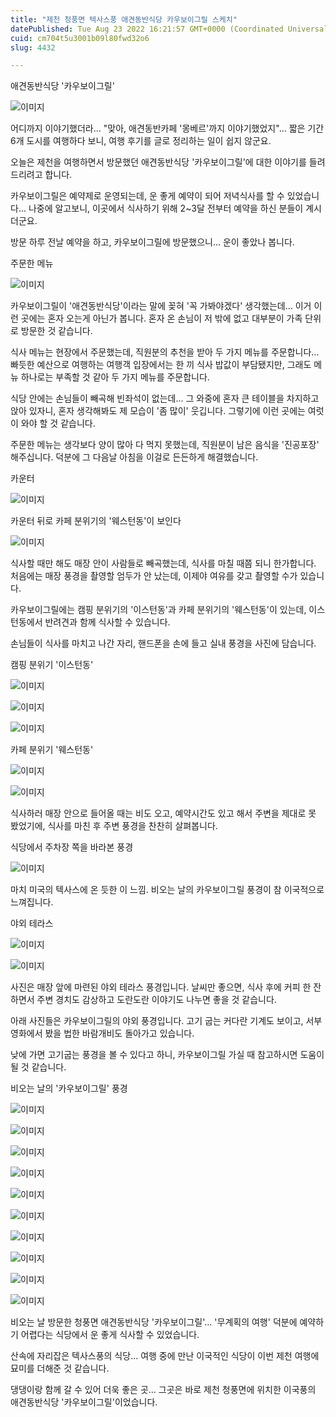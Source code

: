 ```yaml
---
title: "제천 청풍면 텍사스풍 애견동반식당 카우보이그릴 스케치"
datePublished: Tue Aug 23 2022 16:21:57 GMT+0000 (Coordinated Universal Time)
cuid: cm704t5u3001b09l80fwd32o6
slug: 4432

---
```



애견동반식당 '카우보이그릴'

![이미지](https://cdn.hashnode.com/res/hashnode/image/upload/v1739257113857/e29969fa-0386-49e6-861e-832f95d251ab.jpeg)

어디까지 이야기했더라... "맞아, 애견동반카페 '몽베르'까지 이야기했었지"... 짧은 기간 6개 도시를 여행하다 보니, 여행 후기를 글로 정리하는 일이 쉽지 않군요.

오늘은 제천을 여행하면서 방문했던 애견동반식당 '카우보이그릴'에 대한 이야기를 들려드리려고 합니다.

카우보이그릴은 예약제로 운영되는데, 운 좋게 예약이 되어 저녁식사를 할 수 있었습니다... 나중에 알고보니, 이곳에서 식사하기 위해 2~3달 전부터 예약을 하신 분들이 계시더군요.

방문 하루 전날 예약을 하고, 카우보이그릴에 방문했으니... 운이 좋았나 봅니다.

주문한 메뉴

![이미지](https://cdn.hashnode.com/res/hashnode/image/upload/v1739257116168/2b9685cd-4787-4b73-9398-8721b20f9bcf.jpeg)

카우보이그릴이 '애견동반식당'이라는 말에 꽂혀 '꼭 가봐야겠다' 생각했는데... 이거 이런 곳에는 혼자 오는게 아닌가 봅니다. 혼자 온 손님이 저 밖에 없고 대부분이 가족 단위로 방문한 것 같습니다.

식사 메뉴는 현장에서 주문했는데, 직원분의 추천을 받아 두 가지 메뉴를 주문합니다... 빠듯한 예산으로 여행하는 여행객 입장에서는 한 끼 식사 밥값이 부담됐지만, 그래도 메뉴 하나로는 부족할 것 같아 두 가지 메뉴를 주문합니다.

식당 안에는 손님들이 빼곡해 빈좌석이 없는데... 그 와중에 혼자 큰 테이블을 차지하고 앉아 있자니, 혼자 생각해봐도 제 모습이 '좀 많이' 웃깁니다. 그렇기에 이런 곳에는 여럿이 와야 할 것 같습니다.

주문한 메뉴는 생각보다 양이 많아 다 먹지 못했는데, 직원분이 남은 음식을 '진공포장' 해주십니다. 덕분에 그 다음날 아침을 이걸로 든든하게 해결했습니다.

카운터

![이미지](https://cdn.hashnode.com/res/hashnode/image/upload/v1739257118355/aca8ed77-de9a-4189-b643-742cf1ffd3dd.jpeg)

카운터 뒤로 카페 분위기의 '웨스턴동'이 보인다

![이미지](https://cdn.hashnode.com/res/hashnode/image/upload/v1739257120644/55449b1a-327f-46ad-beee-77606952cba8.jpeg)

식사할 때만 해도 매장 안이 사람들로 빼곡했는데, 식사를 마칠 때쯤 되니 한가합니다. 처음에는 매장 풍경을 촬영할 엄두가 안 났는데, 이제야 여유를 갖고 촬영할 수가 있습니다.

카우보이그릴에는 캠핑 분위기의 '이스턴동'과 카페 분위기의 '웨스턴동'이 있는데, 이스턴동에서 반려견과 함께 식사할 수 있습니다.

손님들이 식사를 마치고 나간 자리, 핸드폰을 손에 들고 실내 풍경을 사진에 담습니다.

캠핑 분위기 '이스턴동'

![이미지](https://cdn.hashnode.com/res/hashnode/image/upload/v1739257122947/8265e15a-0aef-42c9-896e-cb0556a91833.jpeg)

![이미지](https://cdn.hashnode.com/res/hashnode/image/upload/v1739257125167/91ab0909-70ac-49b7-b1ca-5ccdee0c8d12.jpeg)

![이미지](https://cdn.hashnode.com/res/hashnode/image/upload/v1739257127544/29123920-b679-43c2-8e05-4f60e35f497b.jpeg)

카페 분위기 '웨스턴동'

![이미지](https://cdn.hashnode.com/res/hashnode/image/upload/v1739257129782/27f64fa7-56c0-42e5-a70f-1cd4ce83993a.jpeg)

![이미지](https://cdn.hashnode.com/res/hashnode/image/upload/v1739257132293/ba545ef4-1f75-4af1-81ee-f2c249f91677.jpeg)

식사하러 매장 안으로 들어올 때는 비도 오고, 예약시간도 있고 해서 주변을 제대로 못 봤었기에, 식사를 마친 후 주변 풍경을 찬찬히 살펴봅니다.

식당에서 주차장 쪽을 바라본 풍경

![이미지](https://cdn.hashnode.com/res/hashnode/image/upload/v1739257134524/f6a01daf-a37d-4b35-837e-58d0db21956c.jpeg)

마치 미국의 텍사스에 온 듯한 이 느낌. 비오는 날의 카우보이그릴 풍경이 참 이국적으로 느껴집니다.

야외 테라스

![이미지](https://cdn.hashnode.com/res/hashnode/image/upload/v1739257137391/b55dea18-f260-40ee-be11-e6b7e8a911eb.jpeg)

![이미지](https://cdn.hashnode.com/res/hashnode/image/upload/v1739257139927/bc39bd0a-b1e1-4bc7-8ba2-ec68eac7dbf5.jpeg)

사진은 매장 앞에 마련된 야외 테라스 풍경입니다. 날씨만 좋으면, 식사 후에 커피 한 잔 하면서 주변 경치도 감상하고 도란도란 이야기도 나누면 좋을 것 같습니다.

아래 사진들은 카우보이그릴의 야외 풍경입니다. 고기 굽는 커다란 기계도 보이고, 서부영화에서 봤을 법한 바람개비도 돌아가고 있습니다.

낮에 가면 고기굽는 풍경을 볼 수 있다고 하니, 카우보이그릴 가실 때 참고하시면 도움이 될 것 같습니다.

비오는 날의 '카우보이그릴' 풍경

![이미지](https://cdn.hashnode.com/res/hashnode/image/upload/v1739257142614/1e629c52-2d8e-4049-8d06-f0cc2d98e97f.jpeg)

![이미지](https://cdn.hashnode.com/res/hashnode/image/upload/v1739257144938/9334a2c0-787d-4382-af2a-916eb079463f.jpeg)

![이미지](https://cdn.hashnode.com/res/hashnode/image/upload/v1739257147383/412ec5c2-39e8-4652-be2e-26e70bf01193.jpeg)

![이미지](https://cdn.hashnode.com/res/hashnode/image/upload/v1739257149581/ff44f02a-2215-41c1-99e1-a63b515ab9d6.jpeg)

![이미지](https://cdn.hashnode.com/res/hashnode/image/upload/v1739257151864/1405ee9c-45b0-446e-aeee-fef4f2ae2ef3.jpeg)

![이미지](https://cdn.hashnode.com/res/hashnode/image/upload/v1739257154053/77b42c9c-4bcd-4f34-9854-4e0ac90e363d.jpeg)

![이미지](https://cdn.hashnode.com/res/hashnode/image/upload/v1739257156408/2fc8bef5-6497-4b61-9c0c-2cd2d39e2851.jpeg)

![이미지](https://cdn.hashnode.com/res/hashnode/image/upload/v1739257158641/3d226cc2-0475-4181-b873-c7a7bc194ef9.jpeg)

![이미지](https://cdn.hashnode.com/res/hashnode/image/upload/v1739257161083/ba5df0e0-cb19-4a8f-88f8-2b79e14ea415.jpeg)

![이미지](https://cdn.hashnode.com/res/hashnode/image/upload/v1739257163649/42018532-9f28-4c17-8d5a-d4dd38db412f.jpeg)

비오는 날 방문한 청풍면 애견동반식당 '카우보이그릴'... '무계획의 여행' 덕분에 예약하기 어렵다는 식당에서 운 좋게 식사할 수 있었습니다.

산속에 자리잡은 텍사스풍의 식당... 여행 중에 만난 이국적인 식당이 이번 제천 여행에 묘미를 더해준 것 같습니다.

댕댕이랑 함께 갈 수 있어 더욱 좋은 곳... 그곳은 바로 제천 청풍면에 위치한 이국풍의 애견동반식당 '카우보이그릴'이었습니다.